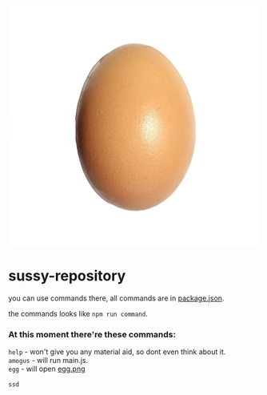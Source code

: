 ![Logo](assets/egg.png)
# sussy-repository
you can use commands there, all commands are in [package.json](package.json).

the commands looks like `npm run command`.

### At this moment there're these commands:
`help` - won't give you any material aid, so dont even think about it.\
`amogus` - will run main.js.\
`egg` - will open [egg.png](egg.png)
```
ssd
```